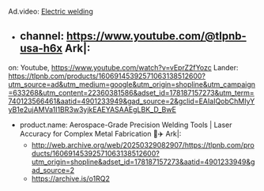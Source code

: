 Ad.video: [Electric welding](https://youtu.be/fRHaGkEIsao)
- channel: https://www.youtube.com/@tlpnb-usa-h6x
  Ark|:
  - 
on: Youtube, https://www.youtube.com/watch?v=vEprZ2fYozc
Lander: https://tlpnb.com/products/16069145392571063138512600?utm_source=ad&utm_medium=google&utm_origin=shopline&utm_campaign=633268&utm_content=22360381586&adset_id=178187157273&utm_term=740123566461&aatid=4901233949&gad_source=2&gclid=EAIaIQobChMIyYyB1e2ujAMVa1I1BR3w3yjkEAEYASAAEgLBK_D_BwE
- product.name: Aerospace-Grade Precision Welding Tools | Laser Accuracy for Complex Metal Fabrication 🔧✈️
  Ark|:
  - http://web.archive.org/web/20250329082907/https://tlpnb.com/products/16069145392571063138512600?utm_origin=shopline&adset_id=178187157273&aatid=4901233949&gad_source=2
  - https://archive.is/o1RQ2
